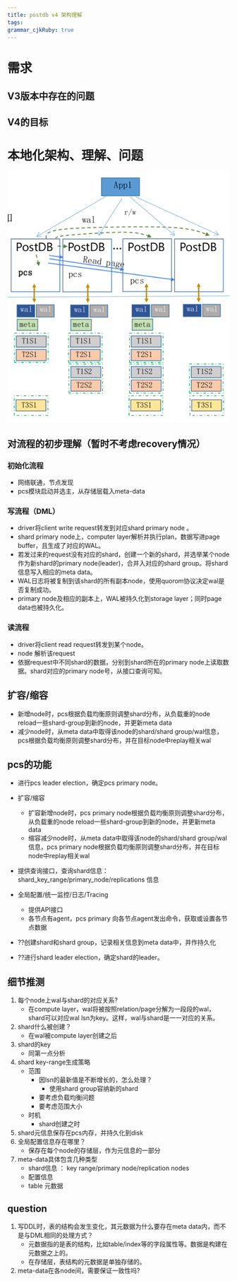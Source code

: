 ```yaml
---
title: postdb v4 架构理解
tags: 
grammar_cjkRuby: true
---
```

# 需求
## V3版本中存在的问题

## V4的目标


# 本地化架构、理解、问题

![enter description here](./images/Screenshot_from_2022-11-28_15-34-37.png)

## 对流程的初步理解（暂时不考虑recovery情况）
### 初始化流程
- 网络联通，节点发现
- pcs模块启动并选主，从存储层载入meta-data

### 写流程（DML）
- driver将client write request转发到对应shard primary node 。
- shard primary node上，computer layer解析并执行plan，数据写进page buffer，且生成了对应的WAL。
- 若发过来的request没有对应的shard，创建一个新的shard，并选举某个node作为新shard的primary node(leader)，合并入对应的shard group。将shard信息写入相应的meta data。
- WAL日志将被复制到该shard的所有副本node，使用quorom协议决定wal是否复制成功。
- primary node及相应的副本上，WAL被持久化到storage layer；同时page data也被持久化。

### 读流程
- driver将client read request转发到某个node。
- node 解析该request
- 依据request中不同shard的数据，分别到shard所在的primary node上读取数据。shard对应的primary node号，从接口查询可知。

## 扩容/缩容
- 新增node时，pcs根据负载均衡原则调整shard分布，从负载重的node reload一些shard-group到新的node，并更新meta data
- 减少node时，从meta data中取得该node的shard/shard group/wal信息，pcs根据负载均衡原则调整shard分布，并在目标node中replay相关wal


## pcs的功能
- 进行pcs leader election，确定pcs primary node。
- 扩容/缩容
	- 扩容新增node时，pcs primary node根据负载均衡原则调整shard分布，从负载重的node reload一些shard-group到新的node，并更新meta data
	- 缩容减少node时，从meta data中取得该node的shard/shard group/wal信息，pcs primary node根据负载均衡原则调整shard分布，并在目标node中replay相关wal
- 提供查询接口，查询shard信息：shard_key_range/primary_node/replications 信息
- 全局配置/统一监控/日志/Tracing
	- 提供API接口
	- 各节点有agent，pcs primary 向各节点agent发出命令，获取或设置各节点数据

- ??创建shard和shard group，记录相关信息到meta data中，并作持久化
- ??进行shard leader election，确定shard的leader。

## 细节推测
1. 每个node上wal与shard的对应关系?
	- 在compute layer，wal将被按照relation/page分解为一段段的wal，shard可以对应wal lsn为key。这样，wal与shard是一一对应的关系。
2. shard什么被创建？ 
	- 在wal被compute layer创建之后
3. shard的key
	- 同第一点分析
4. shard key-range生成策略
	- 范围
		- 因lsn的最新值是不断增长的，怎么处理？
			- 使用shard group容纳新的shard
		- 要考虑负载均衡问题
		- 要考虑范围大小
	- 时机 
		- shard创建之时
5. shard元信息保存在pcs内存，并持久化到disk
6. 全局配置信息存在哪里？
	- 保存在每个node的存储层，作为元信息的一部分
7. meta-data具体包含几种类型
	- shard信息 ： key range/primary node/replication nodes
	- 配置信息
	- table 元数据
	

## question
1. 写DDL时，表的结构会发生变化，其元数据为什么要存在meta data内，而不是与DML相同的处理方式？
	- 元数据指的是表的结构，比如table/index等的字段属性等。数据是构建在元数据之上的。
	- 在存储层，表结构的元数据是单独存储的。
2. meta-data在各node间，需要保证一致性吗?

